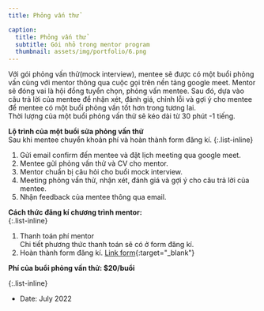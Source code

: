 ```yaml
---
title: Phỏng vấn thử

caption:
  title: Phỏng vấn thử
  subtitle: Gói nhỏ trong mentor program
  thumbnail: assets/img/portfolio/6.png
---
```

Với gói phỏng vấn thử(mock interview), mentee sẽ được có một buổi phỏng vấn cùng với mentor thông qua cuộc gọi trên nền tảng google meet. Mentor sẽ đóng vai là hội đồng tuyển chọn, phỏng vấn mentee. Sau đó, dựa vào câu trả lời của mentee để nhận xét, đánh giá, chỉnh lỗi và gợi ý cho mentee để mentee có một buổi phỏng vấn tốt hơn trong tương lai. 
<br/> Thời lượng của một buổi phỏng vấn thử sẽ kéo dài từ 30 phút -1 tiếng. 

**Lộ trình của một buổi sửa phỏng vấn thử** 
<br/>Sau khi mentee chuyển khoản phí và hoàn thành form đăng kí. 
{:.list-inline}
1. Gửi email confirm đến mentee và đặt lịch meeting qua google meet.
2. Mentee gửi phỏng vấn thử và CV cho mentor. 
3. Mentor chuẩn bị câu hỏi cho buổi mock interview. 
4. Meeting phỏng vấn thử, nhận xét, đánh giá và gợi ý cho câu trả lời của mentee. 
5. Nhận feedback của mentee thông qua email.

**Cách thức đăng kí chương trình mentor:**  
{:.list-inline}
1. Thanh toán phí mentor 
  <br/> Chi tiết phương thức thanh toán sẽ có ở form đăng kí. 
2. Hoàn thành form đăng kí. [Link form](https://forms.gle/vb5613wWEQbNrDnU6){:target="_blank"}

**Phí của buổi phỏng vấn thử: $20/buổi**

{:.list-inline}
- Date: July 2022

